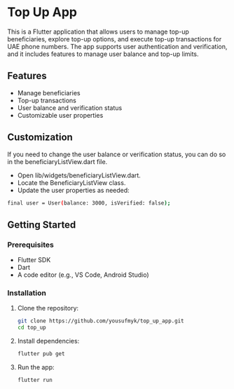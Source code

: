 # Top Up App

This is a Flutter application that allows users to manage top-up beneficiaries, explore top-up options, and execute top-up transactions for UAE phone numbers. The app supports user authentication and verification, and it includes features to manage user balance and top-up limits.

## Features

- Manage beneficiaries
- Top-up transactions
- User balance and verification status
- Customizable user properties

## Customization

If you need to change the user balance or verification status, you can do so in the beneficiaryListView.dart file.

- Open lib/widgets/beneficiaryListView.dart.
- Locate the BeneficiaryListView class.
- Update the user properties as needed:

```bash
final user = User(balance: 3000, isVerified: false);
```
## Getting Started

### Prerequisites

- Flutter SDK
- Dart
- A code editor (e.g., VS Code, Android Studio)

### Installation

1. Clone the repository:
   ```bash
   git clone https://github.com/yousufmyk/top_up_app.git
   cd top_up
2. Install dependencies:
    ```bash
    flutter pub get

3. Run the app:
    ```bash
    flutter run
